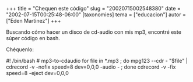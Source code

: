 +++
title = "Chequen este código"
slug = "20020715002548380"
date = "2002-07-15T00:25:48-06:00"
[taxonomies]
tema = ["educacion"]
autor = ["Eden Martinez"]
+++

Buscando cómo hacer un disco de cd-audio con mis mp3, encontré este
súper código en bash.

Chéquenlo:

#! /bin/bash
\# mp3-to-cdaudio
for file in \*.mp3 ; do mpg123 --cdr - "$file" \| cdrecord -v -nofix
speed=8 dev=0,0,0 -audio - ; done
cdrecord -v -fix speed=8 -eject dev=0,0,0
